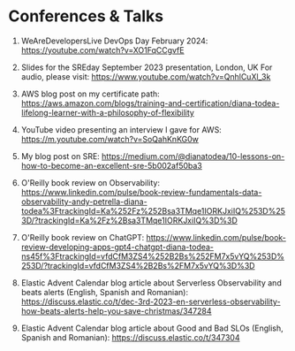 # Conferences & Talks

1. WeAreDevelopersLive DevOps Day February 2024:
https://youtube.com/watch?v=XO1FqCCgvfE

2. Slides for the SREday September 2023 presentation, London, UK
For audio, please visit: https://www.youtube.com/watch?v=QnhlCuXl_3k

3. AWS blog post on my certificate path: https://aws.amazon.com/blogs/training-and-certification/diana-todea-lifelong-learner-with-a-philosophy-of-flexibility

4. YouTube video presenting an interview I gave for AWS: https://m.youtube.com/watch?v=SoQahKnKG0w

5. My blog post on SRE: https://medium.com/@dianatodea/10-lessons-on-how-to-become-an-excellent-sre-5b002af50ba3

6. O'Reilly book review on Observability: 
https://www.linkedin.com/pulse/book-review-fundamentals-data-observability-andy-petrella-diana-todea%3FtrackingId=Ka%252Fz%252Bsa3TMqe1IORKJxiIQ%253D%253D/?trackingId=Ka%2Fz%2Bsa3TMqe1IORKJxiIQ%3D%3D

7. O'Reilly book review on ChatGPT:
https://www.linkedin.com/pulse/book-review-developing-apps-gpt4-chatgpt-diana-todea-ns45f%3FtrackingId=vfdCfM3ZS4%252B2Bs%252FM7x5vYQ%253D%253D/?trackingId=vfdCfM3ZS4%2B2Bs%2FM7x5vYQ%3D%3D

8. Elastic Advent Calendar blog article about Serverless Observability and beats alerts (English, Spanish and Romanian):
https://discuss.elastic.co/t/dec-3rd-2023-en-serverless-observability-how-beats-alerts-help-you-save-christmas/347284

9. Elastic Advent Calendar blog article about Good and Bad SLOs (English, Spanish and Romanian): https://discuss.elastic.co/t/347304